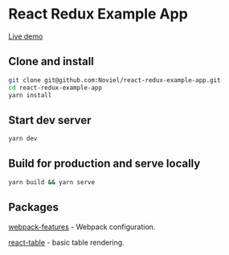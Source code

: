 # React Redux Example App

[Live demo](https://compassionate-lichterman-919e75.netlify.com/)

## Clone and install

```sh
git clone git@github.com:Noviel/react-redux-example-app.git
cd react-redux-example-app
yarn install
```

## Start dev server
```sh
yarn dev
```

## Build for production and serve locally
```sh
yarn build && yarn serve
```

## Packages

[webpack-features](https://github.com/Noviel/webpack-features) - Webpack configuration.

[react-table](https://github.com/react-tools/react-table) - basic table rendering.
